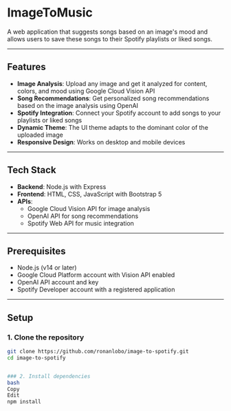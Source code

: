 # ImageToMusic

A web application that suggests songs based on an image's mood and allows users to save these songs to their Spotify playlists or liked songs.

---

## Features

- **Image Analysis**: Upload any image and get it analyzed for content, colors, and mood using Google Cloud Vision API  
- **Song Recommendations**: Get personalized song recommendations based on the image analysis using OpenAI  
- **Spotify Integration**: Connect your Spotify account to add songs to your playlists or liked songs  
- **Dynamic Theme**: The UI theme adapts to the dominant color of the uploaded image  
- **Responsive Design**: Works on desktop and mobile devices  

---

## Tech Stack

- **Backend**: Node.js with Express  
- **Frontend**: HTML, CSS, JavaScript with Bootstrap 5  
- **APIs**:
  - Google Cloud Vision API for image analysis  
  - OpenAI API for song recommendations  
  - Spotify Web API for music integration  

---

## Prerequisites

- Node.js (v14 or later)  
- Google Cloud Platform account with Vision API enabled  
- OpenAI API account and key  
- Spotify Developer account with a registered application  

---

## Setup

### 1. Clone the repository

```bash
git clone https://github.com/ronanlobo/image-to-spotify.git
cd image-to-spotify


### 2. Install dependencies
bash
Copy
Edit
npm install
